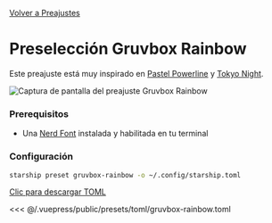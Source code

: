 [Volver a Preajustes](./README.md#gruvbox-rainbow)

# Preselección Gruvbox Rainbow

Este preajuste está muy inspirado en [Pastel Powerline](./pastel-powerline.md) y [Tokyo Night](./tokyo-night.md).

![Captura de pantalla del preajuste Gruvbox Rainbow](/presets/img/gruvbox-rainbow.png)

### Prerequisitos

- Una [Nerd Font](https://www.nerdfonts.com/) instalada y habilitada en tu terminal

### Configuración

```sh
starship preset gruvbox-rainbow -o ~/.config/starship.toml
```

[Clic para descargar TOML](/presets/toml/gruvbox-rainbow.toml)

<<< @/.vuepress/public/presets/toml/gruvbox-rainbow.toml
